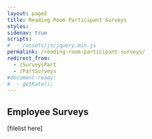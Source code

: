 ```yaml
---
layout: page2
title: Reading Room Participant Surveys
styles:
sidenav: true
scripts:
#  - /assets/js/jquery.min.js
permalink: /reading-room-participant-surveys/
redirect_from:
  - /SurveysPart
  - /PartSurveys
#document-ready:
#  - getRate();
---
```


## Employee Surveys

[filelist here]
<!-- CONTENT END -->
